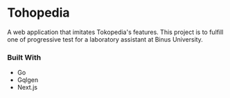 # Tohopedia
A web application that imitates Tokopedia's features. This project is to fulfill one of progressive test for a laboratory assistant at Binus University.

### Built With

* Go
* Gqlgen
* Next.js
